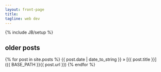 ```yaml
---
layout: front-page
title: 
tagline: web dev
---
```

{% include JB/setup %}

## older posts
{% for post in site.posts %}
{{ post.date | date_to_string }} &raquo; [{{ post.title }}]({{ BASE_PATH }}{{ post.url }})
{% endfor %}